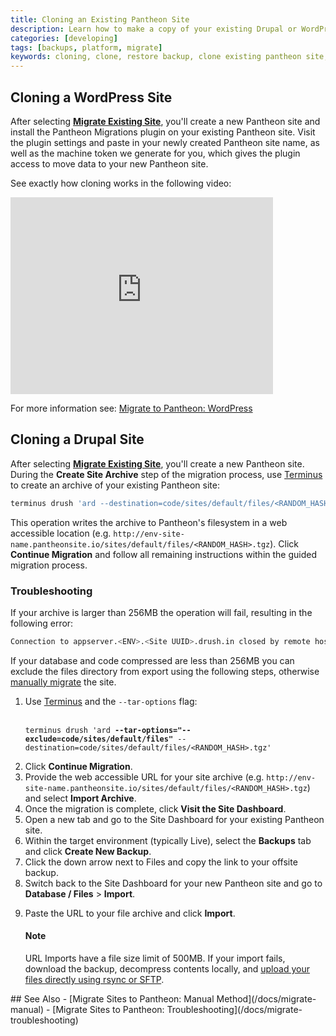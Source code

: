 ```yaml
---
title: Cloning an Existing Pantheon Site
description: Learn how to make a copy of your existing Drupal or WordPress site code, files, and database.
categories: [developing]
tags: [backups, platform, migrate]
keywords: cloning, clone, restore backup, clone existing pantheon site, clone from pantheon backup, clone pantheon site, copy pantheon site, duplicate site, duplicate,
---
```


## Cloning a WordPress Site
After selecting **[Migrate Existing Site](https://dashboard.pantheon.io/sites/migrate/)**, you'll create a new Pantheon site and install the Pantheon Migrations plugin on your existing Pantheon site. Visit the plugin settings and paste in your newly created Pantheon site name, as well as the machine token we generate for you, which gives the plugin access to move data to your new Pantheon site.

See exactly how cloning works in the following video:
<iframe width="420" height="315" src="https://www.youtube.com/embed/3_DjdIueKM4" frameborder="0" allowfullscreen></iframe>

For more information see: [Migrate to Pantheon: WordPress](/docs/migrate-wordpress)

## Cloning a Drupal Site
After selecting **[Migrate Existing Site](https://dashboard.pantheon.io/sites/migrate/)**, you'll create a new Pantheon site. During the **Create Site Archive** step of the migration process, use [Terminus](/docs/terminus) to create an archive of your existing Pantheon site:

```bash
terminus drush 'ard --destination=code/sites/default/files/<RANDOM_HASH>.tgz'
```

This operation writes the archive to Pantheon's filesystem in a web accessible location (e.g. `http://env-site-name.pantheonsite.io/sites/default/files/<RANDOM_HASH>.tgz`). Click **Continue Migration** and follow all remaining instructions within the guided migration process.

### Troubleshooting
If your archive is larger than 256MB the operation will fail, resulting in the following error:

```bash
Connection to appserver.<ENV>.<Site UUID>.drush.in closed by remote host.
```

If your database and code compressed are less than 256MB you can exclude the files directory from export using the following steps, otherwise [manually migrate](/docs/migrate-manual) the site.

<ol><li>Use <a href="/docs/terminus">Terminus</a> and the <code>--tar-options</code> flag:<br><br>
<pre><code class="bash hljs">terminus drush <span class="hljs-string">'ard <b>--tar-options="--exclude=code/sites/default/files"</b> --destination=code/sites/default/files/&lt;RANDOM_HASH&gt;.tgz'</span></code></pre></li></ol>

2. Click **Continue Migration**.
3. Provide the web accessible URL for your site archive (e.g. `http://env-site-name.pantheonsite.io/sites/default/files/<RANDOM_HASH>.tgz`) and select **Import Archive**.
4. Once the migration is complete, click **Visit the Site Dashboard**.
5. Open a new tab and go to the Site Dashboard for your existing Pantheon site.
6. Within the target environment (typically Live), select the **Backups** tab and click **Create New Backup**.
7. Click the down arrow next to Files and copy the link to your offsite backup.
8. Switch back to the Site Dashboard for your new Pantheon site and go to **Database / Files** > **Import**.
<ol start="9"><li>Paste the URL to your file archive and click <b>Import</b>.
 <div class="alert alert-info">
 <h4>Note</h4>
 URL Imports have a file size limit of 500MB. If your import fails, download the backup, decompress contents locally, and <a href="/docs/rsync-and-sftp">upload your files directly using rsync or SFTP</a>.
 </div>
</li></ol>
## See Also
- [Migrate Sites to Pantheon: Manual Method](/docs/migrate-manual)
- [Migrate Sites to Pantheon: Troubleshooting](/docs/migrate-troubleshooting)
